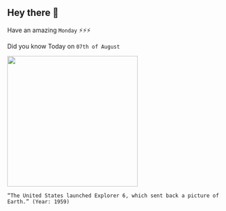 ## Hey there 👋
Have an amazing `Monday` ⚡⚡⚡

Did you know Today on `07th of August`
 
 [<img src="https://upload.wikimedia.org/wikipedia/commons/3/39/Explorer_6_paddles_up.jpg" width="300" />](https://www.history.com/this-day-in-history/u-s-satellite-photographs-earth) 
 ```
“The United States launched Explorer 6, which sent back a picture of Earth.” (Year: 1959)
```
